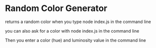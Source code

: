 # Random Color Generator

returns a random color when you type node index.js in the command line


you can also ask for a color with node index.js in the command line


Then you enter a color (hue) and luminosity value in the command line

